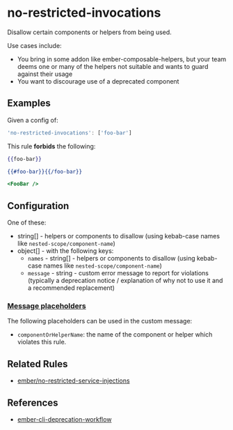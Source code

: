 # no-restricted-invocations

Disallow certain components or helpers from being used.

Use cases include:

* You bring in some addon like ember-composable-helpers, but your team deems one or many of the helpers not suitable and wants to guard against their usage
* You want to discourage use of a deprecated component

## Examples

Given a config of:

```js
'no-restricted-invocations': ['foo-bar']
```

This rule **forbids** the following:

```hbs
{{foo-bar}}
```

```hbs
{{#foo-bar}}{{/foo-bar}}
```

```hbs
<FooBar />
```

## Configuration

One of these:

* string[] - helpers or components to disallow (using kebab-case names like `nested-scope/component-name`)
* object[] - with the following keys:
  * `names` - string[] - helpers or components to disallow (using kebab-case names like `nested-scope/component-name`)
  * `message` - string - custom error message to report for violations (typically a deprecation notice / explanation of why not to use it and a recommended replacement)

### [Message placeholders](https://github.com/ember-template-lint/ember-template-lint/blob/master/docs/plugins.md#using-message-placeholders)

The following placeholders can be used in the custom message:
* `componentOrHelperName`: the name of the component or helper which violates this rule.

## Related Rules

* [ember/no-restricted-service-injections](https://github.com/ember-cli/eslint-plugin-ember/blob/master/docs/rules/no-restricted-service-injections.md)

## References

* [ember-cli-deprecation-workflow](https://github.com/mixonic/ember-cli-deprecation-workflow)
